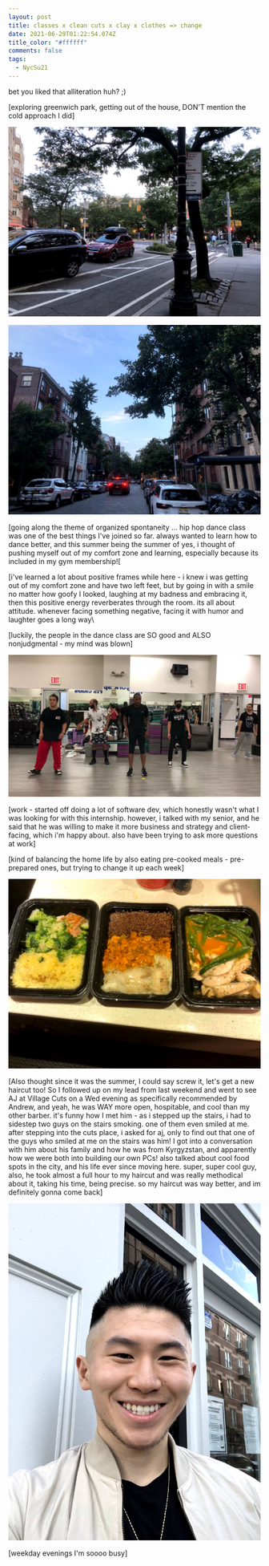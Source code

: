 ```yaml
---
layout: post
title: classes x clean cuts x clay x clothes => change
date: 2021-06-29T01:22:54.074Z
title_color: "#ffffff"
comments: false
tags:
  - NycSu21
---
```

bet you liked that alliteration huh? ;)

\[exploring greenwich park, getting out of the house, DON'T mention the cold approach I did] 

![](../uploads/062121_greenwich_park.jpeg)

![[something about this being a quaint place]](../uploads/062121_greenwich_village.jpeg "[something about this being a quaint place]")

[going along the theme of organized spontaneity ... hip hop dance class was one of the best things I've joined so far. always wanted to learn how to dance better, and this summer being the summer of yes, i thought of pushing myself out of my comfort zone and learning, especially because its included in my gym membership![

[i've learned a lot about positive frames while here - i knew i was getting out of my comfort zone and have two left feet, but by going in with a smile no matter how goofy I looked, laughing at my badness and embracing it, then this positive energy reverberates through the room. its all about attitude. whenever facing something negative, facing it with humor and laughter goes a long way\

\[luckily, the people in the dance class are SO good and ALSO nonjudgmental - my mind was blown]

![](../uploads/062221_hip_hop_dance.jpg)

\[work - started off doing a lot of software dev, which honestly wasn't what I was looking for with this internship. however, i talked with my senior, and he said that he was willing to make it more business and strategy and client-facing, which i'm happy about. also have been trying to ask more questions at work]

\[kind of balancing the home life by also eating pre-cooked meals - pre-prepared ones, but trying to change it up each week]

![[description of meals here]](../uploads/062321_preprepared_meals.jpeg)

\[Also thought since it was the summer, I could say screw it, let's get a new haircut too! So I followed up on my lead from last weekend and went to see AJ at Village Cuts on a Wed evening as specifically recommended by Andrew, and yeah, he was WAY more open, hospitable, and cool than my other barber. it's funny how I met him - as i stepped up the stairs, i had to sidestep two guys on the stairs smoking. one of them even smiled at me. after stepping into the cuts place, i asked for aj, only to find out that one of the guys who smiled at me on the stairs was him!  I got into a conversation with him about his family and how he was from Kyrgyzstan, and apparently how we were both into building our own PCs! also talked about cool food spots in the city, and his life ever since moving here. super, super cool guy, also, he took almost a full hour to my haircut and was really methodical about it, taking his time, being precise. so my haircut was way better, and im definitely gonna come back]

![fresh cut! took me a while to get used to it, but i'm really diggin it now](../uploads/062321_new_haircut.jpeg)

\[weekday evenings I'm soooo busy]